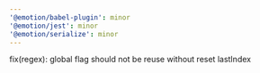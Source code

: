 ```yaml
---
'@emotion/babel-plugin': minor
'@emotion/jest': minor
'@emotion/serialize': minor
---
```


fix(regex): global flag should not be reuse without reset lastIndex
